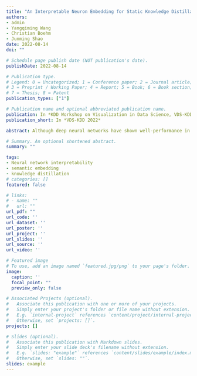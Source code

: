 ```yaml
---
title: "An Interpretable Neuron Embedding for Static Knowledge Distillation"
authors:
- admin
- Yangqiming Wang
- Christian Boehm
- Junming Shao
date: 2022-08-14
doi: ""

# Schedule page publish date (NOT publication's date).
publishDate: 2022-08-14

# Publication type.
# Legend: 0 = Uncategorized; 1 = Conference paper; 2 = Journal article;
# 3 = Preprint / Working Paper; 4 = Report; 5 = Book; 6 = Book section;
# 7 = Thesis; 8 = Patent
publication_types: ["1"]

# Publication name and optional abbreviated publication name.
publication: In *KDD Workshop on Visualization in Data Science, VDS-KDD 2022*
publication_short: In *VDS-KDD 2022*

abstract: Although deep neural networks have shown well-performance in various tasks, the poor interpretability of the models is always criticized. In the paper, we propose a new interpretable neural network method, by embedding neurons into the semantic space to extract their intrinsic global semantics. In contrast to previous methods that probe latent knowledge inside the model, the proposed semantic vector externalizes the latent knowledge to static knowledge, which is easy to exploit. Specifically, we assume that neurons with similar activation are of similar semantic information. Afterwards, semantic vectors are optimized by continuously aligning activation similarity and semantic vector similarity during the training of the neural network. The visualization of semantic vectors allows for a qualitative explanation of the neural network. Moreover, we assess the static knowledge quantitatively by knowledge distillation tasks. Empirical experiments of visualization show that semantic vectors describe neuron activation semantics well. Without the sample-by-sample guidance from the teacher model, static knowledge distillation exhibit comparable or even superior performance with existing relation-based knowledge distillation methods.

# Summary. An optional shortened abstract.
summary: ""

tags:
- Neural network interpretability
- semantic embedding
- knowledge distillation
# categories: []
featured: false

# links:
# - name: ""
#   url: ""
url_pdf: ""
url_code: ''
url_dataset: ''
url_poster: ''
url_project: ''
url_slides: ''
url_source: ''
url_video: ''

# Featured image
# To use, add an image named `featured.jpg/png` to your page's folder. 
image:
  caption: ''
  focal_point: ""
  preview_only: false

# Associated Projects (optional).
#   Associate this publication with one or more of your projects.
#   Simply enter your project's folder or file name without extension.
#   E.g. `internal-project` references `content/project/internal-project/index.md`.
#   Otherwise, set `projects: []`.
projects: []

# Slides (optional).
#   Associate this publication with Markdown slides.
#   Simply enter your slide deck's filename without extension.
#   E.g. `slides: "example"` references `content/slides/example/index.md`.
#   Otherwise, set `slides: ""`.
slides: example
---
```


